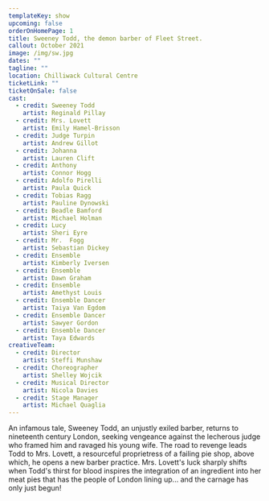 ```yaml
---
templateKey: show
upcoming: false
orderOnHomePage: 1
title: Sweeney Todd, the demon barber of Fleet Street.
callout: October 2021
image: /img/sw.jpg
dates: ""
tagline: ""
location: Chilliwack Cultural Centre
ticketLink: ""
ticketOnSale: false
cast:
  - credit: Sweeney Todd
    artist: Reginald Pillay
  - credit: Mrs. Lovett
    artist: Emily Hamel-Brisson
  - credit: Judge Turpin
    artist: Andrew Gillot
  - credit: Johanna
    artist: Lauren Clift
  - credit: Anthony
    artist: Connor Hogg
  - credit: Adolfo Pirelli
    artist: Paula Quick
  - credit: Tobias Ragg
    artist: Pauline Dynowski
  - credit: Beadle Bamford
    artist: Michael Holman
  - credit: Lucy
    artist: Sheri Eyre
  - credit: Mr.  Fogg
    artist: Sebastian Dickey
  - credit: Ensemble
    artist: Kimberly Iversen
  - credit: Ensemble
    artist: Dawn Graham
  - credit: Ensemble
    artist: Amethyst Louis
  - credit: Ensemble Dancer
    artist: Taiya Van Egdom
  - credit: Ensemble Dancer
    artist: Sawyer Gordon
  - credit: Ensemble Dancer
    artist: Taya Edwards
creativeTeam:
  - credit: Director
    artist: Steffi Munshaw
  - credit: Choreographer
    artist: Shelley Wojcik
  - credit: Musical Director
    artist: Nicola Davies
  - credit: Stage Manager
    artist: Michael Quaglia
---
```


An infamous tale, Sweeney Todd, an unjustly exiled barber, returns to nineteenth century London, seeking vengeance against the lecherous judge who framed him and ravaged his young wife. The road to revenge leads Todd to Mrs. Lovett, a resourceful proprietress of a failing pie shop, above which, he opens a new barber practice. Mrs. Lovett's luck sharply shifts when Todd's thirst for blood inspires the integration of an ingredient into her meat pies that has the people of London lining up... and the carnage has only just begun!
